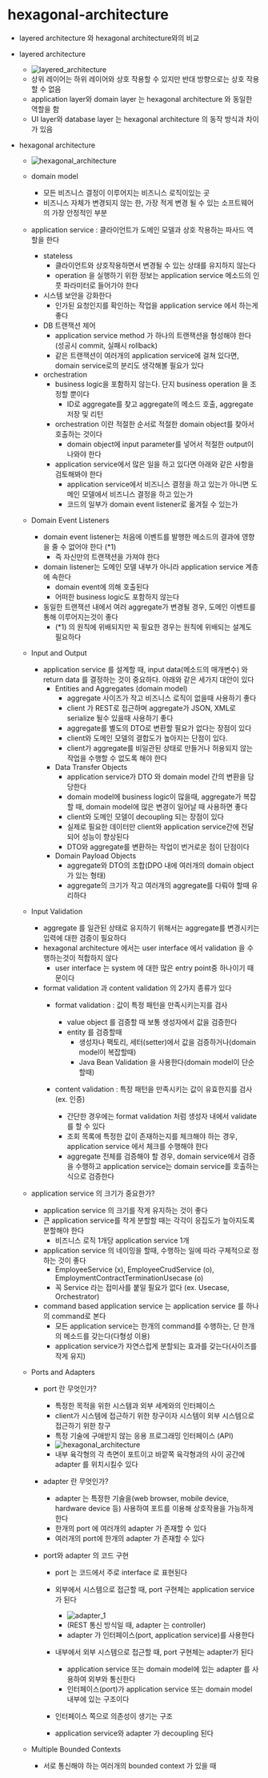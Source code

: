 # hexagonal-architecture


- layered architecture 와 hexagonal architecture와의 비교
- layered architecture 
    - ![layered_architecture](./image/layered_architecture.png)
    - 상위 레이어는 하위 레이어와 상호 작용할 수 있지만 반대 방향으로는 상호 작용할 수 없음
    - application layer와 domain layer 는 hexagonal architecture 와 동일한 역할을 함
    - UI layer와 database layer 는 hexagonal architecture 의 동작 방식과 차이가 있음 

- hexagonal architecture
    - ![hexagonal_architecture](./image/hexagonal_architecture.png)    
    - domain model
        -  모든 비즈니스 결정이 이루어지는 비즈니스 로직이있는 곳
        -  비즈니스 자체가 변경되지 않는 한, 가장 적게 변경 될 수 있는 소프트웨어의 가장 안정적인 부분
        
    - application service : 클라이언트가 도메인 모델과 상호 작용하는 파사드 역할을 한다
        - stateless
            - 클라이언트와 상호작용하면서 변경될 수 있는 상태를 유지하지 않는다
            - operation 을 실행하기 위한 정보는 application service 메소드의 인풋 파라미터로 들어가야 한다 
        - 시스템 보안을 강화한다
            - 인가된 요청인지를 확인하는 작업을 application service 에서 하는게 좋다
        - DB 트랜잭션 제어
            - application service method 가 하나의 트랜잭션을 형성해야 한다(성공시 commit, 실패시 rollback)
            - 같은 트랜잭션이 여러개의 application service에 걸쳐 있다면, domain service로의 분리도 생각해볼 필요가 있다
        - orchestration
            - business logic을 포함하지 않는다. 단지 business operation 을 조정할 뿐이다
                - ID로 aggregate를 찾고 aggregate의 메소드 호출, aggregate 저장 및 리턴
            - orchestration 이란 적절한 순서로 적절한 domain object를 찾아서 호출하는 것이다
                - domain object에 input parameter를 넣어서 적절한 output이 나와야 한다
            - application service에서 많은 일을 하고 있다면 아래와 같은 사항을 검토해봐야 한다
                - application service에서 비즈니스 결정을 하고 있는가 아니면 도메인 모델에서 비즈니스 결정을 하고 있는가
                - 코드의 일부가 domain event listener로 옮겨질 수 있는가
    
    - Domain Event Listeners
        - domain event listener는 처음에 이벤트를 발행한 메소드의 결과에 영향을 줄 수 없어야 한다 (*1)
            - 즉 자신만의 트랜잭션을 가져야 한다
        - domain listener는 도메인 모델 내부가 아니라 application service 계층에 속한다
            - domain event에 의해 호출된다
            - 어떠한 business logic도 포함하지 않는다
        - 동일한 트랜잭션 내에서 여러 aggregate가 변경될 경우, 도메인 이벤트를 통해 이루어지는것이 좋다
            - (*1) 의 원칙에 위배되지만 꼭 필요한 경우는 원칙에 위배되는 설계도 필요하다
    
    - Input and Output
        - application service 를 설계할 때, input data(메소드의 매개변수) 와 return data 를 
          결정하는 것이 중요하다. 아래와 같은 세가지 대안이 있다
            - Entities and Aggregates (domain model)
                - aggregate 사이즈가 작고 비즈니스 로직이 없을때 사용하기 좋다
                - client 가 REST로 접근하며 aggregate가 JSON, XML로 serialize 될수 있을때 사용하기 좋다
                - aggregate를 별도의 DTO로 변환할 필요가 없다는 장점이 있다
                - client와 도메인 모델의 결합도가 높아지는 단점이 있다.
                - client가 aggregate를 비일관된 상태로 만들거나 허용되지 않는 작업을 수행할 수 없도록 해야 한다
            - Data Transfer Objects
                - application service가 DTO 와 domain model 간의 변환을 담당한다
                - domain model에 business logic이 많을때, aggregate가 복잡할 때, domain model에 많은 변경이 일어날 때 사용하면 좋다
                - client와 도메인 모델이 decoupling 되는 장점이 있다
                - 실제로 필요한 데이터만 client와 application service간에 전달되어 성능이 향상된다
                - DTO와 aggregate를 변환하는 작업이 번거로운 점이 단점이다  
            - Domain Payload Objects
                - aggregate와 DTO의 조합(DPO 내에 여러개의 domain object 가 있는 형태)              
                - aggregate의 크기가 작고 여러개의 aggregate를 다뤄야 할때 유리하다
            
    - Input Validation
        - aggregate 를 일관된 상태로 유지하기 위해서는 aggregate를 변경시키는 입력에 대한 검증이 필요하다 
        - hexagonal architecture 에서는 user interface 에서 validation 을 수행하는것이 적합하지 않다
            - user interface 는 system 에 대한 많은 entry point중 하나이기 때문이다
        - format validation 과 content validation 의 2가지 종류가 있다
            - format validation : 값이 특정 패턴을 만족시키는지를 검사
                - value object 를 검증할 때 보통 생성자에서 값을 검증한다 
                - entity 를 검증할때
                    - 생성자나 팩토리, 세터(setter)에서 값을 검증하거나(domain model이 복잡할때)
                    - Java Bean Validation 을 사용한다(domain model이 단순할때)
                        
            - content validation : 특정 패턴을 만족시키는 값이 유효한지를 검사(ex. 인증)
                - 간단한 경우에는 format validation 처럼 생성자 내에서 validate를 할 수 있다
                - 조회 목록에 특정한 값이 존재하는지를 체크해야 하는 경우, application service 에서 체크를 수행해야 한다
                - aggregate 전체를 검증해야 할 경우, domain service에서 검증을 수행하고
                  application service는 domain service를 호출하는 식으로 검증한다 
                  
    - application service 의 크기가 중요한가?
        - application service 의 크기를 작게 유지하는 것이 좋다
        - 큰 application service를 작게 분할할 때는 각각이 응집도가 높아지도록 분할해야 한다
            - 비즈니스 로직 1개당 application service 1개
        - application service 의 네이밍을 할때, 수행하는 일에 따라 구체적으로 정하는 것이 좋다
            - EmployeeService (x), EmployeeCrudService (o), EmploymentContractTerminationUsecase (o)                  
            - 꼭 Service 라는 접미사를 붙일 필요가 없다 (ex. Usecase, Orchestrator)
        - command based application service 는 application service 를 하나의 command로 본다
            - 모든 application service는 한개의 command를 수행하는, 단 한개의 메소드를 갖는다(다형성 이용)
            - application service가 자연스럽게 분할되는 효과를 갖는다(사이즈를 작게 유지)            

    - Ports and Adapters
        - port 란 무엇인가? 
            - 특정한 목적을 위한 시스템과 외부 세계와의 인터페이스
            - client가 시스템에 접근하기 위한 창구이자 시스템이 외부 시스템으로 접근하기 위한 창구
            - 특정 기술에 구애받지 않는 응용 프로그래밍 인터페이스 (API) 
            - ![hexagonal_architecture](./image/hexagonal_architecture.png)
            - 내부 육각형의 각 측면이 포트이고 바깥쪽 육각형과의 사이 공간에 adapter 를 위치시킬수 있다     
        
        - adapter 란 무엇인가?
            - adapter 는 특정한 기술을(web browser, mobile device, hardware device 등)
              사용하여 포트를 이용해 상호작용을 가능하게 한다
            - 한개의 port 에 여러개의 adapter 가 존재할 수 있다
            - 여러개의 port에 한개의 adapter 가 존재할 수 있다  
        
        - port와 adapter 의 코드 구현
            - port 는 코드에서 주로 interface 로 표현된다
            - 외부에서 시스템으로 접근할 때, port 구현체는 application service 가 된다
                - ![adapter_1](./image/adapter_1.png)
                - (REST 통신 방식일 때, adapter 는 controller)
                - adapter 가 인터페이스(port, application service)를 사용한다
                   
            - 내부에서 외부 시스템으로 접근할 때, port 구현체는 adapter가 된다
                - application service 또는 domain model에 있는  adapter 를 사용하여 외부와 통신한다
                - 인터페이스(port)가 application service 또는 domain model 내부에 있는 구조이다
                
            - 인터페이스 쪽으로 의존성이 생기는 구조
            - application service와 adapter 가 decoupling 된다    

    - Multiple Bounded Contexts
        - 서로 통신해야 하는 여러개의 bounded context 가 있을 때
        